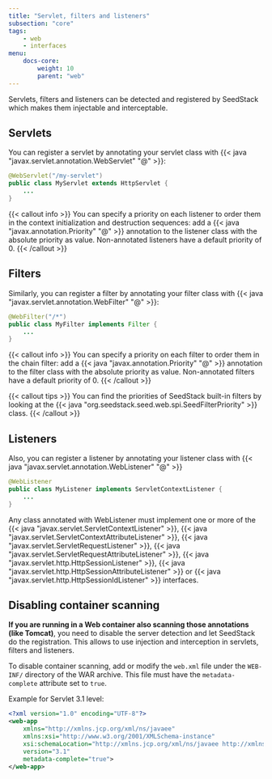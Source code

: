 ```yaml
---
title: "Servlet, filters and listeners"
subsection: "core"
tags:
    - web
    - interfaces
menu:
    docs-core:
        weight: 10
        parent: "web"
---
```


Servlets, filters and listeners can be detected and registered by SeedStack which makes them injectable and interceptable.

## Servlets

You can register a servlet by annotating your servlet class with {{< java "javax.servlet.annotation.WebServlet" "@" >}}:

```java
@WebServlet("/my-servlet")
public class MyServlet extends HttpServlet {
    ...
}
```
    
{{< callout info >}}
You can specify a priority on each listener to order them in the context initialization and destruction sequences: add a  {{< java "javax.annotation.Priority" "@" >}} annotation to the listener class with the absolute priority as value. Non-annotated listeners have a default priority of 0.
{{< /callout >}}    
    
## Filters    
    
Similarly, you can register a filter by annotating your filter class with {{< java "javax.servlet.annotation.WebFilter" "@" >}}:

```java
@WebFilter("/*")
public class MyFilter implements Filter {
    ...
}
```

{{< callout info >}}
You can specify a priority on each filter to order them in the chain filter: add a  {{< java "javax.annotation.Priority" "@" >}} annotation to the filter class with the absolute priority as value. Non-annotated filters have a default priority of 0.
{{< /callout >}}

{{< callout tips >}}
You can find the priorities of SeedStack built-in filters by looking at the {{< java "org.seedstack.seed.web.spi.SeedFilterPriority" >}} class.
{{< /callout >}}

## Listeners

Also, you can register a listener by annotating your listener class with {{< java "javax.servlet.annotation.WebListener" "@" >}}   

```java
@WebListener
public class MyListener implements ServletContextListener {
    ...
}
```
    
Any class annotated with WebListener must implement one or more of the {{< java "javax.servlet.ServletContextListener" >}}, 
{{< java "javax.servlet.ServletContextAttributeListener" >}}, {{< java "javax.servlet.ServletRequestListener" >}}, 
{{< java "javax.servlet.ServletRequestAttributeListener" >}}, {{< java "javax.servlet.http.HttpSessionListener" >}}, 
{{< java "javax.servlet.http.HttpSessionAttributeListener" >}} or {{< java "javax.servlet.http.HttpSessionIdListener" >}} interfaces.

## Disabling container scanning

**If you are running in a Web container also scanning those annotations (like Tomcat)**, you need to disable the server detection and let SeedStack do the registration. This allows to use injection and interception in servlets, filters and listeners.

To disable container scanning, add or modify the `web.xml` file under the `WEB-INF/` directory of the WAR archive. This file must have the `metadata-complete` attribute set to `true`.

Example for Servlet 3.1 level:

```xml
<?xml version="1.0" encoding="UTF-8"?>
<web-app
    xmlns="http://xmlns.jcp.org/xml/ns/javaee"
    xmlns:xsi="http://www.w3.org/2001/XMLSchema-instance"
    xsi:schemaLocation="http://xmlns.jcp.org/xml/ns/javaee http://xmlns.jcp.org/xml/ns/javaee/web-app_3_1.xsd"
    version="3.1"
    metadata-complete="true">
</web-app>    
```

   

